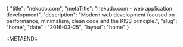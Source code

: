 {
    "title": "nekudo.com",
    "metaTitle": "nekudo.com - web application development",
    "description": "Modern web development focused on performance, minimalism, clean code and the KISS principle.",
    "slug": "home",
    "date" : "2016-03-25",
    "layout": "home"
}

::METAEND::
